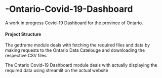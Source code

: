 # -Ontario-Covid-19-Dashboard
A work in progress Covid-19 Dashboard for the province of Ontario.

#### Project Structure
The getframe module deals with fetching the required files and data by making requests to the Ontario Data Catelouge and downloading the respective CSV files.

The Ontario Covid-19 Dashboard module deals with actually displaying the required data using streamlit on the actual website
